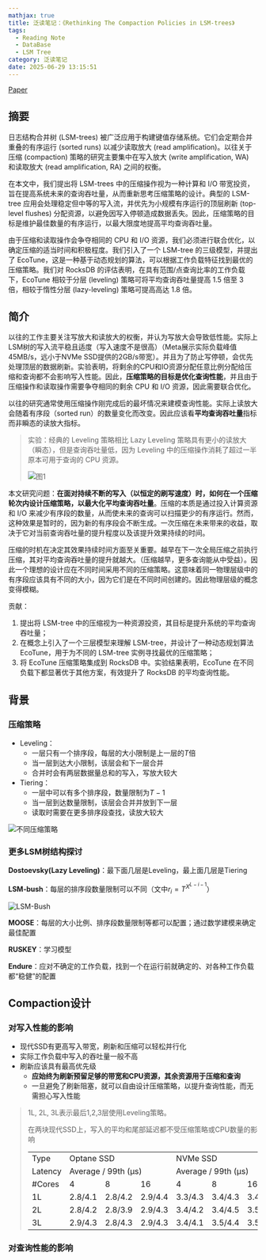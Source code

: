 ```yaml
---
mathjax: true
title: 泛读笔记：《Rethinking The Compaction Policies in LSM-trees》
tags:
  - Reading Note
  - DataBase
  - LSM Tree
category: 泛读笔记
date: 2025-06-29 13:15:51
---
```

[Paper](https://dl.acm.org/doi/pdf/10.1145/3725344)

## 摘要

日志结构合并树 (LSM-trees) 被广泛应用于构建键值存储系统。它们会定期合并重叠的有序运行 (sorted runs) 以减少读取放大 (read amplification)。以往关于压缩 (compaction) 策略的研究主要集中在写入放大 (write amplification, WA) 和读取放大 (read amplification, RA) 之间的权衡。

在本文中，我们提出将 LSM-trees 中的压缩操作视为一种计算和 I/O 带宽投资，旨在提高系统未来的查询吞吐量，从而重新思考压缩策略的设计。典型的 LSM-tree 应用会处理稳定但中等的写入流，并优先为小规模有序运行的顶层刷新 (top-level flushes) 分配资源，以避免因写入停顿造成数据丢失。因此，压缩策略的目标是维护最佳数量的有序运行，以最大限度地提高平均查询吞吐量。

由于压缩和读取操作会争夺相同的 CPU 和 I/O 资源，我们必须进行联合优化，以确定压缩的适当时间和积极程度。我们引入了一个 LSM-tree 的三级模型，并提出了 EcoTune，这是一种基于动态规划的算法，可以根据工作负载特征找到最优的压缩策略。我们对 RocksDB 的评估表明，在具有范围/点查询比率的工作负载下，EcoTune 相较于分层 (leveling) 策略可将平均查询吞吐量提高 1.5 倍至 3 倍，相较于惰性分层 (lazy-leveling) 策略可提高高达 1.8 倍。

<!--more-->

## 简介

以往的工作主要关注写放大和读放大的权衡，并认为写放大会导致低性能。实际上LSM树的写入流平稳且适度（写入速度不是很高）（Meta展示实际负载峰值45MB/s，远小于NVMe SSD提供的2GB/s带宽）。并且为了防止写停顿，会优先处理顶层的数据刷新。实验表明，将剩余的CPU和IO资源分配任意比例分配给压缩和查询都不会影响写入性能。因此，**压缩策略的目标是优化查询性能**，并且由于压缩操作和读取操作需要争夺相同的剩余 CPU 和 I/O 资源，因此需要联合优化。

以往的研究通常使用压缩操作刚完成后的最坏情况来建模查询性能。实际上读放大会随着有序段（sorted run）的数量变化而改变。因此应该看**平均查询吞吐量**指标而非瞬态的读放大指标。

> 实验：经典的 Leveling 策略相比 Lazy Leveling 策略具有更小的读放大（瞬态），但是查询吞吐量低，因为 Leveling 中的压缩操作消耗了超过一半原本可用于查询的 CPU 资源。
>
> ![图1](image-20250629142732083.png)

本文研究问题：**在面对持续不断的写入（以恒定的刷写速度）时，如何在一个压缩轮次内设计压缩策略，以最大化平均查询吞吐量**。压缩的本质是通过投入计算资源和 I/O 来减少有序段的数量，从而使未来的查询可以扫描更少的有序运行。然而，这种效果是暂时的，因为新的有序段会不断生成。一次压缩在未来带来的收益，取决于它对当前查询吞吐量的提升程度以及该提升效果持续的时间。

压缩的时机在决定其效果持续时间方面至关重要。越早在下一次全局压缩之前执行压缩，其对平均查询吞吐量的提升就越大。（压缩越早，更多查询能从中受益）。因此一个理想的设计应在不同时间采用不同的压缩策略。这意味着同一物理层级中的有序段应该具有不同的大小，因为它们是在不同时间创建的。因此物理层级的概念变得模糊。

贡献：

1. 提出将 LSM-tree 中的压缩视为一种资源投资，其目标是提升系统的平均查询吞吐量；
2. 在概念上引入了一个三层模型来理解 LSM-tree，并设计了一种动态规划算法 EcoTune，用于为不同的 LSM-tree 实例寻找最优的压缩策略；
3. 将 EcoTune 压缩策略集成到 RocksDB 中。实验结果表明，EcoTune 在不同负载下都显著优于其他方案，有效提升了 RocksDB 的平均查询性能。

## 背景

### 压缩策略

- Leveling：
  - 一层只有一个排序段，每层的大小限制是上一层的$T$倍
  - 当一层到达大小限制，该层会和下一层合并
  - 合并时会有两层数据量总和的写入，写放大较大
- Tiering：
  - 一层中可以有多个排序段，数量限制为$T-1$
  - 当一层到达数量限制，该层会合并并放到下一层
  - 读取时需要在更多排序段查找，读放大较大

![不同压缩策略](image-20250706133506201.png)

### 更多LSM树结构探讨

**Dostoevsky(Lazy Leveling)**：最下面几层是Leveling，最上面几层是Tiering

**LSM‑bush**：每层的排序段数量限制可以不同（文中$r_i=T^{X^{L−i−1}}$）

![LSM-Bush](image-20250706143414264.png)

**MOOSE**：每层的大小比例、排序段数量限制等都可以配置；通过数学建模来确定最佳配置

**RUSKEY**：学习模型

**Endure**：应对不确定的工作负载，找到一个在运行前就确定的、对各种工作负载都“稳健”的配置

## Compaction设计

### 对写入性能的影响

- 现代SSD有更高写入带宽，刷新和压缩可以轻松并行化
- 实际工作负载中写入的吞吐量一般不高
- 刷新应该具有最高优先级
  - **应始终为刷新预留足够的带宽和CPU资源，其余资源用于压缩和查询**
  - 一旦避免了刷新阻塞，就可以自由设计压缩策略，以提升查询性能，而无需担心写入性能

> 1L, 2L, 3L表示最后1,2,3层使用Leveling策略。
>
> 在两块现代SSD上，写入的平均和尾部延迟都不受压缩策略或CPU数量的影响
>
> <table><tr><td>Type</td><td colspan="3">Optane SSD</td><td colspan="3">NVMe SSD</td></tr><tr><td>Latency</td><td colspan="3">Average / 99th (μs)</td><td colspan="3">Average / 99th (μs)</td></tr><tr><td>#Cores</td><td>4</td><td>8</td><td>16</td><td>4</td><td>8</td><td>16</td></tr><tr><td>1L</td><td>2.8/4.1</td><td>2.8/4.2</td><td>2.9/4.4</td><td>3.3/4.3</td><td>3.4/4.3</td><td>3.4/4.5</td></tr><tr><td>2L</td><td>2.8/4.2</td><td>2.8/3.9</td><td>2.9/4.3</td><td>3.4/4.2</td><td>3.4/4.5</td><td>3.5/4.8</td></tr><tr><td>3L</td><td>2.9/4.3</td><td>2.8/4.3</td><td>2.9/4.3</td><td>3.4/4.1</td><td>3.5/4.4</td><td>3.5/4.4</td></tr></table>

### 对查询性能的影响
